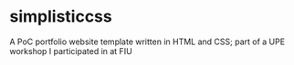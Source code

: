 # simplisticcss
A PoC portfolio website template written in HTML and CSS; part of a UPE workshop I participated in at FIU
